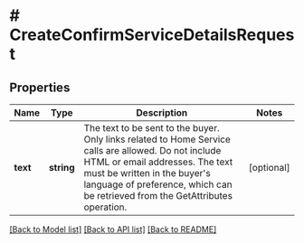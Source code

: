 # # CreateConfirmServiceDetailsRequest

## Properties

Name | Type | Description | Notes
------------ | ------------- | ------------- | -------------
**text** | **string** | The text to be sent to the buyer. Only links related to Home Service calls are allowed. Do not include HTML or email addresses. The text must be written in the buyer&#39;s language of preference, which can be retrieved from the GetAttributes operation. | [optional]

[[Back to Model list]](../../README.md#models) [[Back to API list]](../../README.md#endpoints) [[Back to README]](../../README.md)
